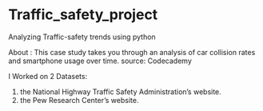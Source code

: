 # Traffic_safety_project
Analyzing Traffic-safety trends using python

About : This case study takes you through an analysis of car collision rates and smartphone usage over time. 
source: Codecademy

I Worked on 2 Datasets:  
1.  the National Highway Traffic Safety Administration’s website.
2.  the Pew Research Center’s website.
